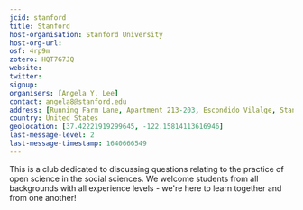```yaml
---
jcid: stanford
title: Stanford
host-organisation: Stanford University
host-org-url: 
osf: 4rp9m
zotero: HQT7G7JQ
website: 
twitter: 
signup: 
organisers: [Angela Y. Lee]
contact: angela8@stanford.edu
address: [Running Farm Lane, Apartment 213-203, Escondido Vilalge, Stanford, CA, 94305]
country: United States
geolocation: [37.42221919299645, -122.15814113616946]
last-message-level: 2
last-message-timestamp: 1640666549
---
```


This is a club dedicated to discussing questions relating to the practice of open science in the social sciences. We welcome students from all backgrounds with all experience levels - we're here to learn together and from one another!
